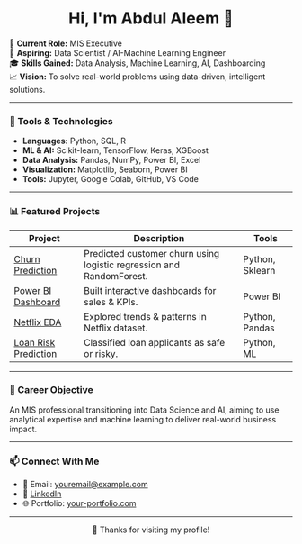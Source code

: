 <h1 align="center">Hi, I'm Abdul Aleem 👋</h1>

🎯 **Current Role:** MIS Executive  
🚀 **Aspiring:** Data Scientist / AI-Machine Learning Engineer  
🎓 **Skills Gained:** Data Analysis, Machine Learning, AI, Dashboarding  
📈 **Vision:** To solve real-world problems using data-driven, intelligent solutions.

---

### 💼 Tools & Technologies
- **Languages:** Python, SQL, R
- **ML & AI:** Scikit-learn, TensorFlow, Keras, XGBoost
- **Data Analysis:** Pandas, NumPy, Power BI, Excel
- **Visualization:** Matplotlib, Seaborn, Power BI
- **Tools:** Jupyter, Google Colab, GitHub, VS Code

---

### 📊 Featured Projects
| Project | Description | Tools |
|--------|-------------|-------|
| [Churn Prediction](#) | Predicted customer churn using logistic regression and RandomForest. | Python, Sklearn |
| [Power BI Dashboard](#) | Built interactive dashboards for sales & KPIs. | Power BI |
| [Netflix EDA](#) | Explored trends & patterns in Netflix dataset. | Python, Pandas |
| [Loan Risk Prediction](#) | Classified loan applicants as safe or risky. | Python, ML |

---

### 🧭 Career Objective
An MIS professional transitioning into Data Science and AI, aiming to use analytical expertise and machine learning to deliver real-world business impact.

---

### 📫 Connect With Me
- 📧 Email: youremail@example.com  
- 💼 [LinkedIn](https://linkedin.com/in/YOUR-LINKEDIN)  
- 🌐 Portfolio: [your-portfolio.com](https://your-portfolio.com)

---

<p align="center">📌 Thanks for visiting my profile!</p>
